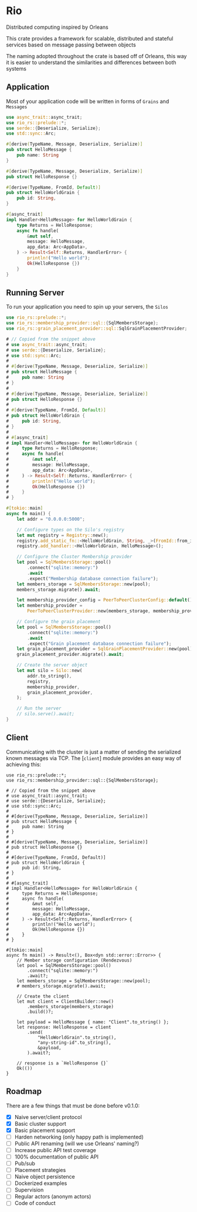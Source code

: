 # Rio

Distributed computing inspired by Orleans

This crate provides a framework for scalable, distributed and stateful services
based on message passing between objects

The naming adopted throughout the crate is based off of Orleans, this way it is
easier to understand the similarities and differences between both systems

## Application

Most of your application code will be written in forms of `Grains` and `Messages`

```rust
use async_trait::async_trait;
use rio_rs::prelude::*;
use serde::{Deserialize, Serialize};
use std::sync::Arc;

#[derive(TypeName, Message, Deserialize, Serialize)]
pub struct HelloMessage {
    pub name: String
}

#[derive(TypeName, Message, Deserialize, Serialize)]
pub struct HelloResponse {}

#[derive(TypeName, FromId, Default)]
pub struct HelloWorldGrain {
    pub id: String,
}

#[async_trait]
impl Handler<HelloMessage> for HelloWorldGrain {
    type Returns = HelloResponse;
    async fn handle(
        &mut self,
        message: HelloMessage,
        app_data: Arc<AppData>,
    ) -> Result<Self::Returns, HandlerError> {
        println!("Hello world");
        Ok(HelloResponse {})
    }
}
```

## Running Server

To run your application you need to spin up your servers, the `Silos`

```rust
use rio_rs::prelude::*;
use rio_rs::membership_provider::sql::{SqlMembersStorage};
use rio_rs::grain_placement_provider::sql::SqlGrainPlacementProvider;

# // Copied from the snippet above
# use async_trait::async_trait;
# use serde::{Deserialize, Serialize};
# use std::sync::Arc;
#
# #[derive(TypeName, Message, Deserialize, Serialize)]
# pub struct HelloMessage {
#     pub name: String
# }
#
# #[derive(TypeName, Message, Deserialize, Serialize)]
# pub struct HelloResponse {}
#
# #[derive(TypeName, FromId, Default)]
# pub struct HelloWorldGrain {
#     pub id: String,
# }
#
# #[async_trait]
# impl Handler<HelloMessage> for HelloWorldGrain {
#     type Returns = HelloResponse;
#     async fn handle(
#         &mut self,
#         message: HelloMessage,
#         app_data: Arc<AppData>,
#     ) -> Result<Self::Returns, HandlerError> {
#         println!("Hello world");
#         Ok(HelloResponse {})
#     }
# }

#[tokio::main]
async fn main() {
    let addr = "0.0.0.0:5000";

    // Configure types on the Silo's registry
    let mut registry = Registry::new();
    registry.add_static_fn::<HelloWorldGrain, String, _>(FromId::from_id);
    registry.add_handler::<HelloWorldGrain, HelloMessage>();

    // Configure the Cluster Membership provider
    let pool = SqlMembersStorage::pool()
        .connect("sqlite::memory:")
        .await
        .expect("Membership database connection failure");
    let members_storage = SqlMembersStorage::new(pool);
    members_storage.migrate().await;

    let membership_provider_config = PeerToPeerClusterConfig::default();
    let membership_provider =
        PeerToPeerClusterProvider::new(members_storage, membership_provider_config);

    // Configure the grain placement
    let pool = SqlMembersStorage::pool()
        .connect("sqlite::memory:")
        .await
        .expect("Grain placement database connection failure");
    let grain_placement_provider = SqlGrainPlacementProvider::new(pool);
    grain_placement_provider.migrate().await;

    // Create the server object
    let mut silo = Silo::new(
        addr.to_string(),
        registry,
        membership_provider,
        grain_placement_provider,
    );

    // Run the server
    // silo.serve().await;
}
```

## Client

Communicating with the cluster is just a matter of sending the serialized known messages via TCP.
The [`client`] module provides an easy way of achieving this:

```no_run
use rio_rs::prelude::*;
use rio_rs::membership_provider::sql::{SqlMembersStorage};

# // Copied from the snippet above
# use async_trait::async_trait;
# use serde::{Deserialize, Serialize};
# use std::sync::Arc;
#
# #[derive(TypeName, Message, Deserialize, Serialize)]
# pub struct HelloMessage {
#     pub name: String
# }
#
# #[derive(TypeName, Message, Deserialize, Serialize)]
# pub struct HelloResponse {}
#
# #[derive(TypeName, FromId, Default)]
# pub struct HelloWorldGrain {
#     pub id: String,
# }
#
# #[async_trait]
# impl Handler<HelloMessage> for HelloWorldGrain {
#     type Returns = HelloResponse;
#     async fn handle(
#         &mut self,
#         message: HelloMessage,
#         app_data: Arc<AppData>,
#     ) -> Result<Self::Returns, HandlerError> {
#         println!("Hello world");
#         Ok(HelloResponse {})
#     }
# }

#[tokio::main]
async fn main() -> Result<(), Box<dyn std::error::Error>> {
    // Member storage configuration (Rendezvous)
    let pool = SqlMembersStorage::pool()
        .connect("sqlite::memory:")
        .await?;
    let members_storage = SqlMembersStorage::new(pool);
    # members_storage.migrate().await;

    // Create the client
    let mut client = ClientBuilder::new()
        .members_storage(members_storage)
        .build()?;

    let payload = HelloMessage { name: "Client".to_string() };
    let response: HelloResponse = client
        .send(
            "HelloWorldGrain".to_string(),
            "any-string-id".to_string(),
            &payload,
        ).await?;

    // response is a `HelloResponse {}`
    Ok(())
}
```

## Roadmap

There are a few things that must be done before v0.1.0:

- [x] Naive server/client protocol
- [x] Basic cluster support
- [x] Basic placement support
- [ ] Harden networking (only happy path is implemented)
- [ ] Public API renaming (will we use Orleans' naming?)
- [ ] Increase public API test coverage
- [ ] 100% documentation of public API
- [ ] Pub/sub
- [ ] Placement strategies
- [ ] Naive object persistence
- [ ] Dockerized examples
- [ ] Supervision
- [ ] Regular actors (anonym actors)
- [ ] Code of conduct
